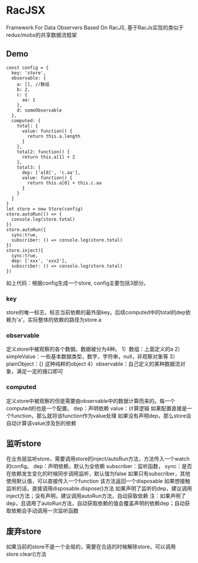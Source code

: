 # RacJSX
Framework For Data Observers Based On RacJS, 基于RacJs实现的类似于redux/mobx的共享数据流框架

## Demo

```
const config = {
  key: 'store',
  observable: {
    a: [], //数组
    b: 2,
    c: {
      aa: 1
    },
    d: someObservable
  },
  computed: {
    total: {
      value: function() {
        return this.a.length
      }
    },
    total2: function() {
      return this.a[1] + 2
    },
    total3: {
      dep: ['a[0]', 'c.aa'],
      value: function() {
        return this.a[0] + this.c.aa
      }
    }
  }
}
let store = new Store(config)
store.autoRun(() => {
  console.log(store.total)
})
store.autoRun({
  sync:true,
  subscriber: () => console.log(store.total)
})
store.inject({
  sync:true,
  dep: ['xxx', 'xxx2'],
  subscriber: () => console.log(store.total)
})
```
如上代码：根据config生成一个store, config主要包括3部分。
### key
store的唯一标志，标志当前依赖的最外层key。后续computed中的total的dep依赖为'a'，实际整体的依赖的路径为store.a
### observable
定义store中被观察的各个数据。数据被分为4种。
1）数组：上面定义的a
2）simpleValue：一些基本数据类型，数字，字符串，null，非观察对象等
3）plainObject：{} 这种纯粹的object
4）observable：自己定义的某种数据流对象，满足一定的接口即可
### computed
定义store中被观察的但是需要由observable中的数据计算而来的。每一个computed的也是一个配置。
dep：声明依赖
value：计算逻辑
如果配置直接是一个function，那么就将该function作为value处理
如果没有声明dep，那么store会自动计算该value涉及到的依赖

## 监听store
在业务层监听store，需要调用store的inject/autoRun方法，方法传入一个watch的config。
dep：声明依赖，默认为全依赖
subscriber：监听函数，
sync：是否在依赖发生变化的时候同步调用监听，默认值为false
如果只有subscriber，其他使用默认值，可以直接传入一个function
该方法返回一个disposable
如果想接触监听的话，直接调用disposable.dispose()方法
如果声明了监听的dep，建议调用inject方法；没有声明，建议调用autoRun方法，自动获取依赖
注：如果声明了dep，且调用了autoRun方法，自动获取依赖的值会覆盖声明的依赖dep；自动获取依赖会手动调用一次监听函数

## 废弃store
如果当前的store不是一个全局的，需要在合适的时候解除store，可以调用store.clear()方法

